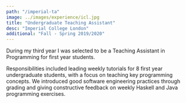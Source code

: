 ```yaml
---
path: "/imperial-ta"
image: ../images/experience/icl.jpg
title: "Undergraduate Teaching Assistant"
desc: "Imperial College London"
additional: "Fall - Spring 2019/2020"
---
```


During my third year I was selected to be a Teaching Assistant in Programming for first year students. 

Responsibilities included leading weekly tutorials for 8 first year undergraduate students, with a focus on teaching key programming concepts. We introduced good software engineering practices through grading and giving constructive feedback on weekly Haskell and Java programming exercises.


